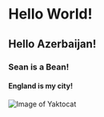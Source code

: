# Hello World!
## Hello Azerbaijan!
### Sean is a Bean!
#### England is my city!
![Image of Yaktocat](https://octodex.github.com/images/yaktocat.png)
